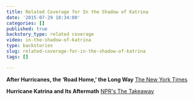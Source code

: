 ```yaml
---
title: Related Coverage for In the Shadow of Katrina
date: '2015-07-29 18:34:00'
categories: []
published: true
backstory_type: related coverage
video: in-the-shadow-of-katrina
type: backstories
slug: related-coverage-for-in-the-shadow-of-katrina
tags: []

---
```

**After Hurricanes, the ‘Road Home,’ the Long Way**
[The New York Times](http://www.nytimes.com/2013/10/28/booming/after-hurricanes-the-road-home-the-long-way.html?ref=booming)

**Hurricane Katrina and Its Aftermath**
[NPR's The Takeaway](http://www.thetakeaway.org/story/retro-report-hurricane-katrina-and-its-aftermath/)

